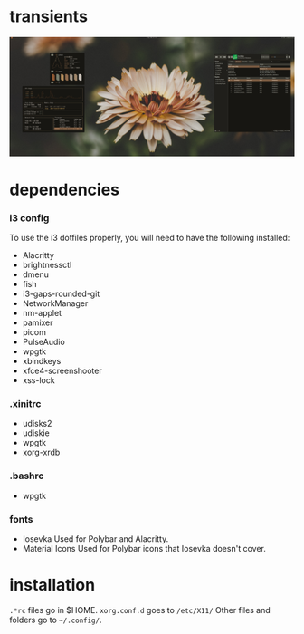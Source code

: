 # transients
![Screenshot](/Screenshots/screenshot3.png)

# dependencies
### i3 config
To use the i3 dotfiles properly, you will need to have the following installed:
- Alacritty
- brightnessctl
- dmenu
- fish
- i3-gaps-rounded-git
- NetworkManager
- nm-applet
- pamixer
- picom
- PulseAudio
- wpgtk
- xbindkeys
- xfce4-screenshooter
- xss-lock

### .xinitrc
- udisks2
- udiskie
- wpgtk
- xorg-xrdb

### .bashrc
- wpgtk

### fonts
- Iosevka
Used for Polybar and Alacritty.
- Material Icons
Used for Polybar icons that Iosevka doesn't cover.
# installation
``.*rc`` files go in $HOME.
``xorg.conf.d`` goes to ``/etc/X11/``
Other files and folders go to ``~/.config/``.
